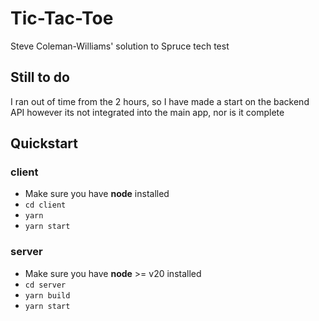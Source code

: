 
# Tic-Tac-Toe
Steve Coleman-Williams' solution to Spruce tech test

## Still to do
I ran out of time from the 2 hours, so I have made a start on the backend API however its not integrated into the main app, nor is it complete

## Quickstart

### client
- Make sure you have **node** installed
- `cd client`
- `yarn`
- `yarn start`

### server
- Make sure you have **node** >= v20 installed
- `cd server`
- `yarn build`
- `yarn start`